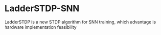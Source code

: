 # LadderSTDP-SNN
LadderSTDP is a new STDP algorithm for SNN training, which advantage is hardware implementation feasibility

